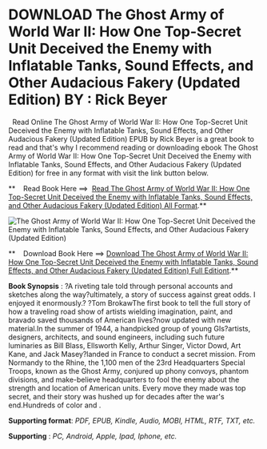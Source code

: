  **DOWNLOAD The Ghost Army of World War II: How One Top-Secret Unit Deceived the Enemy with Inflatable Tanks, Sound Effects, and Other Audacious Fakery (Updated Edition) BY : Rick Beyer**
==========================================================================================================================================================================================

  Read Online The Ghost Army of World War II: How One Top-Secret Unit Deceived the Enemy with Inflatable Tanks, Sound Effects, and Other Audacious Fakery (Updated Edition) EPUB by Rick Beyer is a great book to read and that's why I recommend reading or downloading ebook The Ghost Army of World War II: How One Top-Secret Unit Deceived the Enemy with Inflatable Tanks, Sound Effects, and Other Audacious Fakery (Updated Edition) for free in any format with visit the link button below.

**    Read Book Here ==>  [Read The Ghost Army of World War II: How One Top-Secret Unit Deceived the Enemy with Inflatable Tanks, Sound Effects, and Other Audacious Fakery (Updated Edition) All Format](https://goodreadbook.site/?book=1797225294).**

![The Ghost Army of World War II: How One Top-Secret Unit Deceived the Enemy with Inflatable Tanks, Sound Effects, and Other Audacious Fakery (Updated Edition)](https://i.gr-assets.com/images/S/compressed.photo.goodreads.com/books/1678758967l/115575869.jpg)

**    Download Book Here ==> [Download The Ghost Army of World War II: How One Top-Secret Unit Deceived the Enemy with Inflatable Tanks, Sound Effects, and Other Audacious Fakery (Updated Edition) Full Editiont](https://goodreadbook.site/?book=1797225294).**

**Book Synopsis** : ?A riveting tale told through personal accounts and sketches along the way?ultimately, a story of success against great odds. I enjoyed it enormously.? ?Tom BrokawThe first book to tell the full story of how a traveling road show of artists wielding imagination, paint, and bravado saved thousands of American lives?now updated with new material.In the summer of 1944, a handpicked group of young GIs?artists, designers, architects, and sound engineers, including such future luminaries as Bill Blass, Ellsworth Kelly, Arthur Singer, Victor Dowd, Art Kane, and Jack Masey?landed in France to conduct a secret mission. From Normandy to the Rhine, the 1,100 men of the 23rd Headquarters Special Troops, known as the Ghost Army, conjured up phony convoys, phantom divisions, and make-believe headquarters to fool the enemy about the strength and location of American units. Every move they made was top secret, and their story was hushed up for decades after the war's end.Hundreds of color and .

**Supporting format**: _PDF, EPUB, Kindle, Audio, MOBI, HTML, RTF, TXT, etc._

**Supporting** : _PC, Android, Apple, Ipad, Iphone, etc._